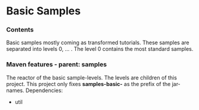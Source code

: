Basic Samples
=============

### Contents
Basic samples mostly coming as transformed tutorials.
These samples are separated into levels 0, ... .
The level 0 contains the most standard samples.

### Maven features - parent: samples

The reactor of the basic sample-levels. The levels are children of this project. 
This project only fixes **samples-basic-** as the prefix of the jar-names. 
Dependencies:

- util
